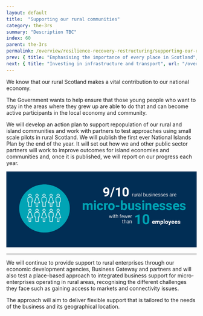 ```yaml
---
layout: default
title:  "Supporting our rural communities"
category: the-3rs
summary: "Description TBC"
index: 60
parent: the-3rs
permalink: /overview/resilience-recovery-restructuring/supporting-our-rural-communities/
prev: { title: "Emphasising the importance of every place in Scotland", url: "/overview/resilience-recovery-restructuring/emphasising-the-importance-of-every-place-in-scotland/" }
next: { title: "Investing in infrastructure and transport", url: "/overview/resilience-recovery-restructuring/investing-infrastructure-and-transport/" }
---
```


We know that our rural Scotland makes a vital contribution to our national economy.  

The Government wants to help ensure that those young people who want to stay in the areas where they grew up are able to do that and can become active participants in the local economy and community.  

We will develop an action plan to support repopulation of our rural and island communities and work with partners to test approaches using small scale pilots in rural Scotland. We will publish the first ever National Islands Plan by the end of the year. It will set out how we and other public sector partners will work to improve outcomes for island economies and communities and, once it is published, we will report on our progress each year.  

![](/assets/images/infographics/Overview.13.jpg)
<br>
<hr>

We will continue to provide support to rural enterprises through our economic development agencies, Business Gateway and partners and will also test a place-based approach to integrated business support for micro-enterprises operating in rural areas, recognising the different challenges they face such as gaining access to markets and connectivity issues.  

The approach will aim to deliver flexible support that is tailored to the needs of the business and its geographical location.  
